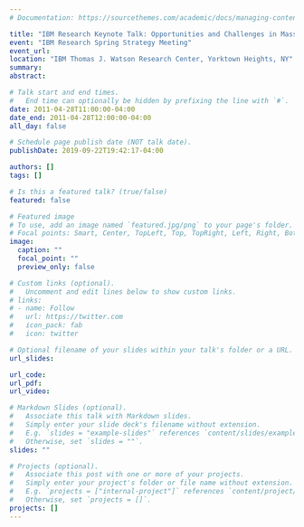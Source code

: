 ```yaml
---
# Documentation: https://sourcethemes.com/academic/docs/managing-content/

title: "IBM Research Keynote Talk: Opportunities and Challenges in Massive Data-Intensive Computing"
event: "IBM Research Spring Strategy Meeting"
event_url:
location: "IBM Thomas J. Watson Research Center, Yorktown Heights, NY"
summary:
abstract:

# Talk start and end times.
#   End time can optionally be hidden by prefixing the line with `#`.
date: 2011-04-28T11:00:00-04:00
date_end: 2011-04-28T12:00:00-04:00
all_day: false

# Schedule page publish date (NOT talk date).
publishDate: 2019-09-22T19:42:17-04:00

authors: []
tags: []

# Is this a featured talk? (true/false)
featured: false

# Featured image
# To use, add an image named `featured.jpg/png` to your page's folder. 
# Focal points: Smart, Center, TopLeft, Top, TopRight, Left, Right, BottomLeft, Bottom, BottomRight.
image:
  caption: ""
  focal_point: ""
  preview_only: false

# Custom links (optional).
#   Uncomment and edit lines below to show custom links.
# links:
# - name: Follow
#   url: https://twitter.com
#   icon_pack: fab
#   icon: twitter

# Optional filename of your slides within your talk's folder or a URL.
url_slides:

url_code:
url_pdf:
url_video:

# Markdown Slides (optional).
#   Associate this talk with Markdown slides.
#   Simply enter your slide deck's filename without extension.
#   E.g. `slides = "example-slides"` references `content/slides/example-slides.md`.
#   Otherwise, set `slides = ""`.
slides: ""

# Projects (optional).
#   Associate this post with one or more of your projects.
#   Simply enter your project's folder or file name without extension.
#   E.g. `projects = ["internal-project"]` references `content/project/deep-learning/index.md`.
#   Otherwise, set `projects = []`.
projects: []
---
```

